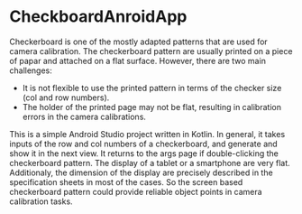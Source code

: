# CheckboardAnroidApp
Checkerboard is one of the mostly adapted patterns that are used for camera calibration. The checkerboard pattern are usually printed on a piece of papar and attached on a flat surface. However, there are two main challenges:
 - It is not flexible to use the printed pattern in terms of the checker size (col and row numbers).
 - The holder of the printed page may not be flat, resulting in calibration errors in the camera calibrations.


This is a simple Android Studio project written in Kotlin. In general, it takes inputs of the row and col numbers of a checkerboard, and generate and show it in the next view.  It returns to the args page if double-clicking the checkerboard pattern. The display of a tablet or a smartphone are very flat. Additionaly, the dimension of the display are precisely described in the specification sheets in most of the cases. So the screen based checkerboard pattern could provide reliable object points in camera calibration tasks.
